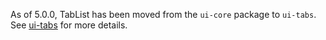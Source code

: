 As of 5.0.0, TabList has been moved from the `ui-core` package to `ui-tabs`.
See [ui-tabs](#ui-tabs) for more details.
